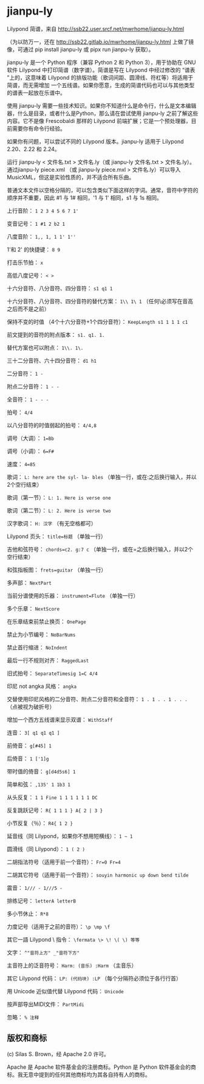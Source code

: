 # jianpu-ly

Lilypond 简谱，来自 http://ssb22.user.srcf.net/mwrhome/jianpu-ly.html

（为以防万一，还在 http://ssb22.gitlab.io/mwrhome/jianpu-ly.html 上做了镜像，可通过 pip install jianpu-ly 或 pipx run jianpu-ly 获取）。

jianpu-ly 是一个 Python 程序（兼容 Python 2 和 Python 3），用于协助在 GNU 软件 Lilypond 中打印简谱（数字谱）。简谱是写在 Lilypond 中经过修改的 “谱表 ”上的，这意味着 Lilypond 的排版功能（歌词间距、圆滑线、符杠等）将适用于简谱，而无需增加 一个五线谱。如果你愿意，生成的简谱代码也可以与其他类型的谱表一起放在乐谱中。

使用 jianpu-ly 需要一些技术知识。如果你不知道什么是命令行，什么是文本编辑器，什么是目录，或者什么是Python，那么请在尝试使用 jianpu-ly 之前了解这些内容。它不是像 Frescobaldi 那样的 Lilypond 前端扩展；它是一个预处理器，目前需要你有命令行经验。

如果你有问题，可以尝试不同的 Lilypond 版本。jianpu-ly 适用于 Lilypond 2.20、2.22 和 2.24。

运行 jianpu-ly < 文件名.txt > 文件名.ly（或 jianpu-ly 文件名.txt > 文件名.ly）。通过jianpu-ly piece.xml （或 jianpu-ly piece.mxl > 文件名.ly）可以导入MusicXML，但这是实验性质的，并不适合所有乐曲。

普通文本文件以空格分隔的，可以包含类似下面这样的字词。通常，音符中字符的顺序并不重要，因此 #1 与 1# 相同，'1 与 1' 相同，s1 与 1s 相同。

上行音阶： `1 2 3 4 5 6 7 1'`

变音记号： `1 #1 2 b2 1`

八度音阶： `1,, 1, 1 1' 1''`

1'和 2' 的快捷键： `8 9`

打击乐节拍： `x`

高低八度记号： `< >`

十六分音符、八分音符、四分音符： `s1 q1 1`

十六分音符、八分音符、四分音符的替代方案： `1\\ 1\ 1` （任何\必须写在音高之后而不是之前）

保持不变的时值 （4个十六分音符+1个四分音符）： `KeepLength s1 1 1 1 c1`

前文提到的音符的附点版本： `s1. q1. 1.`

替代方案也可以附点： `1\\. 1\.`

三十二分音符、六十四分音符： `d1 h1`

二分音符： `1 -`

附点二分音符： `1 - -`

全音符： `1 - - -`

拍号： `4/4`

以八分音符的时值弱起的拍号： `4/4,8`

调号（大调）： `1=Bb`

调号（小调）： `6=F#`

速度： `4=85`

歌词： `L: here are the syl- la- bles` （单独一行，或在:之后换行输入，并以2个空行结束）

歌词（第一节）： `L: 1. Here is verse one`

歌词（第二节）： `L: 2. Here is verse two`

汉字歌词： `H: 汉字` （有无空格都可）

Lilypond 页头： `title=标题` （单独一行）

吉他和弦符号： `chords=c2. g:7 c` （单独一行，或在=之后换行输入，并以2个空行结束）

和弦指板图： `frets=guitar` （单独一行）

多声部： `NextPart`

当前分谱使用的乐器： `instrument=Flute` （单独一行）

多个乐章： `NextScore`

在乐章结束前禁止换页： `OnePage`

禁止为小节编号： `NoBarNums`

禁止首行缩进： `NoIndent`

最后一行不规则对齐： `RaggedLast`

旧式拍号： `SeparateTimesig 1=C 4/4`

印尼 not angka 风格： `angka`

交替使用印尼风格的二分音符、附点二分音符和全音符： `1 . 1 . . 1 . . .` （点被视为破折号）

增加一个西方五线谱来显示双谱： `WithStaff`

连音： `3[ q1 q1 q1 ]`

前倚音： `g[#45] 1`

后倚音： `1 ['1]g`

带时值的倚音： `g[d4d5s6] 1`

简单和弦： `,135' 1 1b3 1`

从头反复： `1 1 Fine 1 1 1 1 1 1 DC`

反复跳跃记号： `R{ 1 1 1 } A{ 2 | 3 }`

小节反复（％）： `R4{ 1 2 }`

延音线（同 Lilypond，如果你不想用短横线）： `1 ~ 1`

圆滑线（同 Lilypond）： `1 ( 2 )`

二胡指法符号（适用于前一个音符）： `Fr=0 Fr=4`

二胡其它符号（适用于前一个音符）： `souyin harmonic up down bend tilde`

震音： `1/// - 1///5 -`

排练记号： `letterA letterB`

多小节休止： `R*8`

力度记号（适用于之前的音符）： `\p \mp \f`

其它一語 Lilypond \ 指令： `\fermata \> \! \( \) 等等`

文字： `^"音符上方" _"音符下方"`

主音符上的泛音符号： `Harm: (音乐) :Harm` （主音乐）

其它 Lilypond 代码： `LP: (代码块) :LP` （每个分隔符必须位于各行行首）

用 Unicode 近似值代替 Lilypond 代码： `Unicode`

按声部导出MIDI文件： `PartMidi`

忽略： `% 注释`


版权和商标
------------------------

(c) Silas S. Brown，经 Apache 2.0 许可。

Apache 是 Apache 软件基金会的注册商标。Python 是 Python 软件基金会的商标。我无意中提到的任何其他商标均为其各自持有人的商标。
